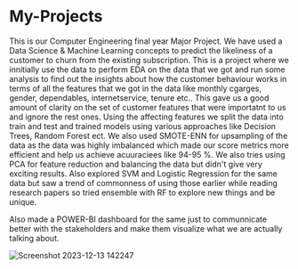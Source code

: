 # My-Projects
This is our Computer Engineering final year Major Project.
We have used a Data Science & Machine Learning concepts to predict the likeliness of a customer to churn from the existing subscription.
This is a project where we innitially use the data to perform EDA on the data that we got and run some analysis to find out the insights about how the customer behaviour works in terms of all the features that we got in the data like monthly cgarges, gender, dependables, internetservice, tenure etc..
This gave us a good amount of clarity on the set of customer features that were importatnt to us and ignore the rest ones.
Using the affecting features we split the data into train and test and trained models using various approaches like Decision Trees, Random Forest ect. We also used SMOTE-ENN for upsampling of the data as the data was highly imbalanced which made our score metrics more efficient and help us achieve acuuraciees like 94-95 %.
We also tries using PCA for feature reduction and balancing the data but didn't give very exciting results.
Also explored SVM and Logistic Regression for the same data but saw a trend of commonness of using those earlier while reading research papers so tried ensemble with RF to explore new things and be unique.

Also made a POWER-BI dashboard for the same just to communnicate better with the stakeholders and make them visualize what we are actually talking about.

![Screenshot 2023-12-13 142247](https://github.com/Viraj2401/My-Projects/assets/151989127/cd48d41f-1178-4a78-9f98-5404cfaeb581)
